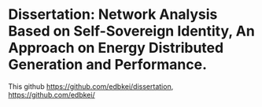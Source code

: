# Dissertation: Network Analysis Based on Self-Sovereign Identity, An Approach on Energy Distributed Generation and Performance.

This github https://github.com/edbkei/dissertation, https://github.com/edbkei/
